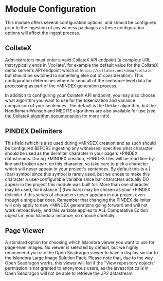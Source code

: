 # Module Configuration

This module offers several configuration options, and should be configured prior to the ingestion of any witness packages as these configuration options will affect the ingest process.

## CollateX
Administrators must enter a valid CollateX API endpoint (a complete URL that typically ends in '/collate', for example the default value for the CollateX demo server's API endpoint which is `https://collatex.net/demo/collate` but should be switched to something else out of consideration). This configuration determines where to send all of the sentence-level data for processing as part of the *MINDEX generation process.

In addition to configuring your CollateX API endpoint, you may also choose what algorithm you want to use for the tokenization and variance comparison of your sentences. The default is the Dekker algorithm, but the Needleman-Wunsch and MEDITE algorithms are also available for use (see [the CollateX algorithm documentation](https://collatex.net/doc/#alignment-algorithms) for more info).

## PINDEX Delimiters
This field (which is also used during *MINDEX creation and as such should be configured BEFORE ingesting any witnesses) specifies what character should be used as the delimiter character in your page's *PINDEX datastreams. During *MINDEX creation, *PINDEX files will be read line-by-line and broken apart on this character, so take care to pick a character which will never appear in your project's sentences. By default this is a | (bar) symbol since this symbol is rarely used, but we chose to make this character a user-configurable variable since bar characters actually DO appear in the project this module was built for. More than one character may be used, for instance || (two bars) may be chosen as your *PINDEX delimiter if this series of characters never appears in our project even though a single bar does. Remember that changing the PINDEX delimiter will only apply to new *MINDEX generations going forward and will not work retroactively, and this variable applies to ALL Comparative Edition objects in your Islandora instance, so choose carefully.

## Page Viewer
A standard option for choosing which Islandora viewer you want to use for page-level images. No viewer is selected by default, but we highly recommend you use the Open Seadragon viewer to have a display similar to the Islandora Large Image Solution Pack. Please note that, due to the way Open Seadragon works, this viewer will fail if the "View repository objects" permission is not granted to anonymous users, as the javascript calls in Open Seadragon will not be able to retrieve the JP2 datastream.

